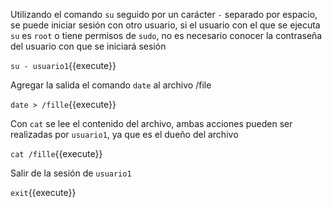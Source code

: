 Utilizando el comando `su` seguido por un carácter `-` separado por espacio, se puede iniciar sesión con otro usuario, si el usuario con el que se ejecuta `su` es `root` o tiene permisos de `sudo`, no es necesario conocer la contraseña del usuario con que se iniciará sesión

`su - usuario1`{{execute}}

Agregar la salida el comando `date` al archivo /file

`date > /fille`{{execute}}

Con `cat` se lee el contenido del archivo, ambas acciones pueden ser realizadas por `usuario1`, ya que es el dueño del archivo

`cat /fille`{{execute}}

Salir de la sesión de `usuario1`

`exit`{{execute}}
